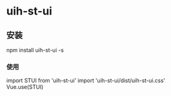 # uih-st-ui

## 安装

npm install uih-st-ui -s

### 使用

import STUI from 'uih-st-ui'
import 'uih-st-ui/dist/uih-st-ui.css'
Vue.use(STUI)
